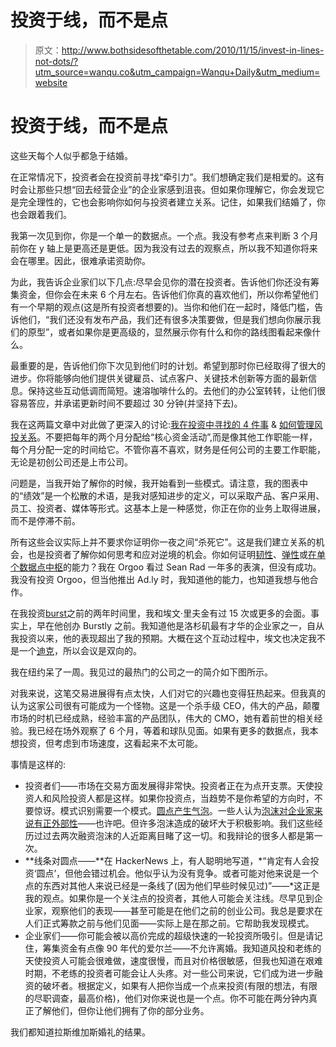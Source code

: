 # 投资于线，而不是点

> 原文：<http://www.bothsidesofthetable.com/2010/11/15/invest-in-lines-not-dots/?utm_source=wanqu.co&utm_campaign=Wanqu+Daily&utm_medium=website>

# 投资于线，而不是点

这些天每个人似乎都急于结婚。

在正常情况下，投资者会在投资前寻找“牵引力”。我们想确定我们是相爱的。这有时会让那些只想“回去经营企业”的企业家感到沮丧。但如果你理解它，你会发现它是完全理性的，它也会影响你如何与投资者建立关系。记住，如果我们结婚了，你也会跟着我们。



我第一次见到你，你是一个单一的数据点。一个点。我没有参考点来判断 3 个月前你在 y 轴上是更高还是更低。因为我没有过去的观察点，所以我不知道你将来会在哪里。因此，很难承诺资助你。

为此，我告诉企业家们以下几点:尽早会见你的潜在投资者。告诉他们你还没有筹集资金，但你会在未来 6 个月左右。告诉他们你真的喜欢他们，所以你希望他们有一个早期的观点(这是所有投资者想要的)。当你和他们在一起时，降低门槛，告诉他们，“我们还没有发布产品，我们还有很多决策要做，但是我们想向你展示我们的原型”，或者如果你是更高级的，显然展示你有什么和你的路线图看起来像什么。

最重要的是，告诉他们你下次见到他们时的计划。希望到那时你已经取得了很大的进步。你将能够向他们提供关键雇员、试点客户、关键技术创新等方面的最新信息。保持这些互动低调而简短。速溶咖啡什么的。去他们的办公室转转，让他们很容易答应，并承诺更新时间不要超过 30 分钟(并坚持下去)。

我在这两篇文章中对此做了更深入的讨论:[我在投资中寻找的 4 件事](http://www.bothsidesofthetable.com/2010/10/06/the-four-main-things-that-investors-look-for-in-a-startup/) & [如何管理风投关系](http://www.bothsidesofthetable.com/2009/08/08/wtf-is-traction-a-6-step-relationship-guide-to-vc/)。不要把每年的两个月分配给“核心资金活动”,而是像其他工作职能一样，每个月分配一定的时间给它。不管你喜不喜欢，财务是任何公司的主要工作职能，无论是初创公司还是上市公司。



问题是，当我开始了解你的时候，我开始看到一些模式。请注意，我的图表中的“绩效”是一个松散的术语，是我对感知进步的定义，可以采取产品、客户采用、员工、投资者、媒体等形式。这基本上是一种感觉，你正在你的业务上取得进展，而不是停滞不前。

所有这些会议实际上并不要求你证明你一夜之间“杀死它”。这是我们建立关系的机会，也是投资者了解你如何思考和应对逆境的机会。你如何证明[韧性](http://www.bothsidesofthetable.com/2009/12/15/what-makes-an-entrepreneur-111-tenacity/)、[弹性](http://www.bothsidesofthetable.com/2009/12/18/what-makes-an-entrepreneur-410-resiliency/)或[在单个数据点中枢](http://www.bothsidesofthetable.com/2009/12/17/what-makes-an-entrepreneur-310-ability-to-pivot/)的能力？我在 Orgoo 看过 Sean Rad 一年多的表演，但没有成功。我没有投资 Orgoo，但当他推出 Ad.ly 时，我知道他的能力，也知道我想与他合作。

在我投资[burst](http://www.burstly.com/)之前的两年时间里，我和埃文·里夫金有过 15 次或更多的会面。事实上，早在他创办 Burstly 之前。我知道他是洛杉矶最有才华的企业家之一，自从我投资以来，他的表现超出了我的预期。大概在这个互动过程中，埃文也决定我不是一个[迪克](http://images.google.com/images?hl=en&source=imghp&biw=1440&bih=644&q=dick+cheney&gbv=2&aq=f&aqi=&aql=&oq=&gs_rfai=)，所以会议是双向的。

我在纽约呆了一周。我见过的最热门的公司之一的简介如下图所示。



对我来说，这笔交易进展得有点太快，人们对它的兴趣也变得狂热起来。但我真的认为这家公司很有可能成为一个怪物。这是一个杀手级 CEO，伟大的产品，颠覆市场的时机已经成熟，经验丰富的产品团队，伟大的 CMO，她有着前世的相关经验。我已经在场外观察了 6 个月，等着和球队见面。如果有更多的数据点，我本想投资，但考虑到市场速度，这看起来不太可能。

事情是这样的:

*   投资者们——市场在交易方面发展得非常快。投资者正在为点开支票。天使投资人和风险投资人都是这样。如果你投资点，当趋势不是你希望的方向时，不要惊讶。模式识别需要一个模式。[圆点产生气泡](http://www.bothsidesofthetable.com/2010/11/14/what-angel-investing-florida-condos-have-in-common/)。一些人认为[泡沫对企业家来说有正外部性](http://twitter.com/danielleahy/status/4409502543650816)——也许吧。但许多泡沫造成的破坏大于积极影响。我们这些经历过过去两次融资泡沫的人近距离目睹了这一切。和我辩论的很多人都是第一次。
*   **线条对圆点——**在 HackerNews 上，有人聪明地写道，*“肯定有人会投资‘圆点’，但他会错过机会。他似乎认为没有竞争。或者可能对他来说是一个点的东西对其他人来说已经是一条线了(因为他们早些时候见过)”——*这正是我的观点。如果你是一个关注点的投资者，其他人可能会关注线。尽早见到企业家，观察他们的表现——甚至可能是在他们之前的创业公司。我总是要求在人们正式筹款之前与他们见面——实际上是在那之前。它帮助我发现模式。
*   企业家们——你可能会被以高价完成的超级快速的一轮投资所吸引。但是请记住，筹集资金有点像 90 年代的爱尔兰——不允许离婚。我知道风投和老练的天使投资人可能会很难做，速度很慢，而且对价格很敏感，但我也知道在艰难时期，不老练的投资者可能会让人头疼。对一些公司来说，它们成为进一步融资的破坏者。根据定义，如果有人把你当成一个点来投资(有限的想法，有限的尽职调查，最高价格)，他们对你来说也是一个点。你不可能在两分钟内真正了解他们，但你让他们拥有了你的部分业务。

我们都知道拉斯维加斯婚礼的结果。





